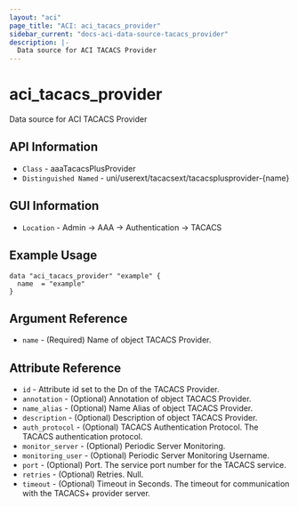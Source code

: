 ```yaml
---
layout: "aci"
page_title: "ACI: aci_tacacs_provider"
sidebar_current: "docs-aci-data-source-tacacs_provider"
description: |-
  Data source for ACI TACACS Provider
---
```


# aci_tacacs_provider #

Data source for ACI TACACS Provider


## API Information ##

* `Class` - aaaTacacsPlusProvider
* `Distinguished Named` - uni/userext/tacacsext/tacacsplusprovider-{name}

## GUI Information ##

* `Location` - Admin -> AAA -> Authentication -> TACACS



## Example Usage ##

```hcl
data "aci_tacacs_provider" "example" {
  name  = "example"
}
```

## Argument Reference ##

* `name` - (Required) Name of object TACACS Provider.

## Attribute Reference ##
* `id` - Attribute id set to the Dn of the TACACS Provider.
* `annotation` - (Optional) Annotation of object TACACS Provider.
* `name_alias` - (Optional) Name Alias of object TACACS Provider.
* `description` - (Optional) Description of object TACACS Provider.
* `auth_protocol` - (Optional) TACACS Authentication Protocol. The TACACS authentication protocol.
* `monitor_server` - (Optional) Periodic Server Monitoring.  
* `monitoring_user` - (Optional) Periodic Server Monitoring Username. 
* `port` - (Optional) Port. The service port number for the TACACS service.
* `retries` - (Optional) Retries. Null.
* `timeout` - (Optional) Timeout in Seconds. The timeout for communication with the TACACS+ provider server.
